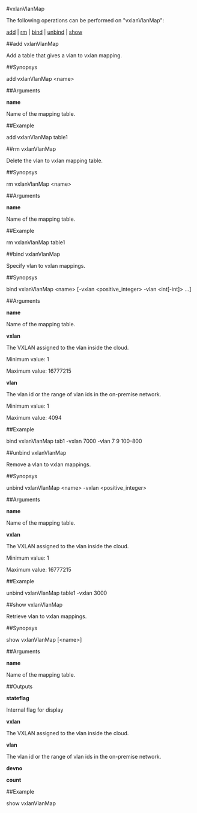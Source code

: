 #vxlanVlanMap

The following operations can be performed on "vxlanVlanMap":


[add](#add-vxlanvlanmap) | [rm](#rm-vxlanvlanmap) | [bind](#bind-vxlanvlanmap) | [unbind](#unbind-vxlanvlanmap) | [show](#show-vxlanvlanmap)

##add vxlanVlanMap

Add a table that gives a vlan to vxlan mapping.


##Synopsys

add vxlanVlanMap &lt;name>


##Arguments

<b>name</b>
Name of the mapping table.



##Example

add vxlanVlanMap table1

##rm vxlanVlanMap

Delete the vlan to vxlan mapping table.


##Synopsys

rm vxlanVlanMap &lt;name>


##Arguments

<b>name</b>
Name of the mapping table.



##Example

rm vxlanVlanMap table1

##bind vxlanVlanMap

Specify vlan to vxlan mappings.


##Synopsys

bind vxlanVlanMap &lt;name> [-vxlan &lt;positive_integer>  -vlan &lt;int[-int]> ...]


##Arguments

<b>name</b>
Name of the mapping table.

<b>vxlan</b>
The VXLAN assigned to the vlan inside the cloud.
Minimum value: 1
Maximum value: 16777215

<b>vlan</b>
The vlan id or the range of vlan ids in the on-premise network.
Minimum value: 1
Maximum value: 4094



##Example

bind vxlanVlanMap tab1 -vxlan 7000 -vlan 7 9 100-800

##unbind vxlanVlanMap

Remove a vlan to vxlan mappings.


##Synopsys

unbind vxlanVlanMap &lt;name> -vxlan &lt;positive_integer>


##Arguments

<b>name</b>
Name of the mapping table.

<b>vxlan</b>
The VXLAN assigned to the vlan inside the cloud.
Minimum value: 1
Maximum value: 16777215



##Example

unbind vxlanVlanMap table1 -vxlan 3000

##show vxlanVlanMap

Retrieve vlan to vxlan mappings.


##Synopsys

show vxlanVlanMap [&lt;name>]


##Arguments

<b>name</b>
Name of the mapping table.



##Outputs

<b>stateflag</b>
Internal flag for display

<b>vxlan</b>
The VXLAN assigned to the vlan inside the cloud.

<b>vlan</b>
The vlan id or the range of vlan ids in the on-premise network.

<b>devno</b>

<b>count</b>



##Example

show vxlanVlanMap


